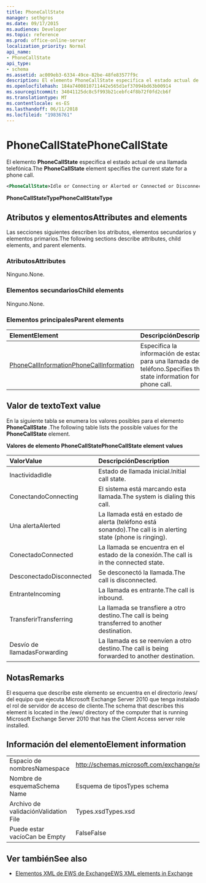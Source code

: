 ```yaml
---
title: PhoneCallState
manager: sethgros
ms.date: 09/17/2015
ms.audience: Developer
ms.topic: reference
ms.prod: office-online-server
localization_priority: Normal
api_name:
- PhoneCallState
api_type:
- schema
ms.assetid: ac009eb3-6334-49ce-82be-48fe83577f9c
description: El elemento PhoneCallState especifica el estado actual de una llamada telefónica.
ms.openlocfilehash: 184a7400810711442e565d1ef37094bd63b00914
ms.sourcegitcommit: 34041125dc8c5f993b21cebfc4f8b72f0fd2cb6f
ms.translationtype: MT
ms.contentlocale: es-ES
ms.lasthandoff: 06/11/2018
ms.locfileid: "19836761"
---
```

# <a name="phonecallstate"></a><span data-ttu-id="3a56f-103">PhoneCallState</span><span class="sxs-lookup"><span data-stu-id="3a56f-103">PhoneCallState</span></span>

<span data-ttu-id="3a56f-104">El elemento **PhoneCallState** especifica el estado actual de una llamada telefónica.</span><span class="sxs-lookup"><span data-stu-id="3a56f-104">The **PhoneCallState** element specifies the current state for a phone call.</span></span> 
  
```xml
<PhoneCallState>Idle or Connecting or Alerted or Connected or Disconnected or Incoming or Transferring or Forwarding</PhoneCallState>
```

 <span data-ttu-id="3a56f-105">**PhoneCallStateType**</span><span class="sxs-lookup"><span data-stu-id="3a56f-105">**PhoneCallStateType**</span></span>
## <a name="attributes-and-elements"></a><span data-ttu-id="3a56f-106">Atributos y elementos</span><span class="sxs-lookup"><span data-stu-id="3a56f-106">Attributes and elements</span></span>

<span data-ttu-id="3a56f-107">Las secciones siguientes describen los atributos, elementos secundarios y elementos primarios.</span><span class="sxs-lookup"><span data-stu-id="3a56f-107">The following sections describe attributes, child elements, and parent elements.</span></span>
  
### <a name="attributes"></a><span data-ttu-id="3a56f-108">Atributos</span><span class="sxs-lookup"><span data-stu-id="3a56f-108">Attributes</span></span>

<span data-ttu-id="3a56f-109">Ninguno.</span><span class="sxs-lookup"><span data-stu-id="3a56f-109">None.</span></span>
  
### <a name="child-elements"></a><span data-ttu-id="3a56f-110">Elementos secundarios</span><span class="sxs-lookup"><span data-stu-id="3a56f-110">Child elements</span></span>

<span data-ttu-id="3a56f-111">Ninguno.</span><span class="sxs-lookup"><span data-stu-id="3a56f-111">None.</span></span>
  
### <a name="parent-elements"></a><span data-ttu-id="3a56f-112">Elementos principales</span><span class="sxs-lookup"><span data-stu-id="3a56f-112">Parent elements</span></span>

|<span data-ttu-id="3a56f-113">**Element**</span><span class="sxs-lookup"><span data-stu-id="3a56f-113">**Element**</span></span>|<span data-ttu-id="3a56f-114">**Descripción**</span><span class="sxs-lookup"><span data-stu-id="3a56f-114">**Description**</span></span>|
|:-----|:-----|
|[<span data-ttu-id="3a56f-115">PhoneCallInformation</span><span class="sxs-lookup"><span data-stu-id="3a56f-115">PhoneCallInformation</span></span>](phonecallinformation.md) <br/> |<span data-ttu-id="3a56f-116">Especifica la información de estado para una llamada de teléfono.</span><span class="sxs-lookup"><span data-stu-id="3a56f-116">Specifies the state information for a phone call.</span></span>  <br/> |
   
## <a name="text-value"></a><span data-ttu-id="3a56f-117">Valor de texto</span><span class="sxs-lookup"><span data-stu-id="3a56f-117">Text value</span></span>

<span data-ttu-id="3a56f-118">En la siguiente tabla se enumera los valores posibles para el elemento **PhoneCallState** .</span><span class="sxs-lookup"><span data-stu-id="3a56f-118">The following table lists the possible values for the **PhoneCallState** element.</span></span> 
  
<span data-ttu-id="3a56f-119">**Valores de elemento PhoneCallState**</span><span class="sxs-lookup"><span data-stu-id="3a56f-119">**PhoneCallState element values**</span></span>

|<span data-ttu-id="3a56f-120">**Valor**</span><span class="sxs-lookup"><span data-stu-id="3a56f-120">**Value**</span></span>|<span data-ttu-id="3a56f-121">**Descripción**</span><span class="sxs-lookup"><span data-stu-id="3a56f-121">**Description**</span></span>|
|:-----|:-----|
|<span data-ttu-id="3a56f-122">Inactividad</span><span class="sxs-lookup"><span data-stu-id="3a56f-122">Idle</span></span>  <br/> |<span data-ttu-id="3a56f-123">Estado de llamada inicial.</span><span class="sxs-lookup"><span data-stu-id="3a56f-123">Initial call state.</span></span>  <br/> |
|<span data-ttu-id="3a56f-124">Conectando</span><span class="sxs-lookup"><span data-stu-id="3a56f-124">Connecting</span></span>  <br/> |<span data-ttu-id="3a56f-125">El sistema está marcando esta llamada.</span><span class="sxs-lookup"><span data-stu-id="3a56f-125">The system is dialing this call.</span></span>  <br/> |
|<span data-ttu-id="3a56f-126">Una alerta</span><span class="sxs-lookup"><span data-stu-id="3a56f-126">Alerted</span></span>  <br/> |<span data-ttu-id="3a56f-127">La llamada está en estado de alerta (teléfono está sonando).</span><span class="sxs-lookup"><span data-stu-id="3a56f-127">The call is in alerting state (phone is ringing).</span></span>  <br/> |
|<span data-ttu-id="3a56f-128">Conectado</span><span class="sxs-lookup"><span data-stu-id="3a56f-128">Connected</span></span>  <br/> |<span data-ttu-id="3a56f-129">La llamada se encuentra en el estado de la conexión.</span><span class="sxs-lookup"><span data-stu-id="3a56f-129">The call is in the connected state.</span></span>  <br/> |
|<span data-ttu-id="3a56f-130">Desconectado</span><span class="sxs-lookup"><span data-stu-id="3a56f-130">Disconnected</span></span>  <br/> |<span data-ttu-id="3a56f-131">Se desconectó la llamada.</span><span class="sxs-lookup"><span data-stu-id="3a56f-131">The call is disconnected.</span></span>  <br/> |
|<span data-ttu-id="3a56f-132">Entrante</span><span class="sxs-lookup"><span data-stu-id="3a56f-132">Incoming</span></span>  <br/> |<span data-ttu-id="3a56f-133">La llamada es entrante.</span><span class="sxs-lookup"><span data-stu-id="3a56f-133">The call is inbound.</span></span>  <br/> |
|<span data-ttu-id="3a56f-134">Transferir</span><span class="sxs-lookup"><span data-stu-id="3a56f-134">Transferring</span></span>  <br/> |<span data-ttu-id="3a56f-135">La llamada se transfiere a otro destino.</span><span class="sxs-lookup"><span data-stu-id="3a56f-135">The call is being transferred to another destination.</span></span>  <br/> |
|<span data-ttu-id="3a56f-136">Desvío de llamadas</span><span class="sxs-lookup"><span data-stu-id="3a56f-136">Forwarding</span></span>  <br/> |<span data-ttu-id="3a56f-137">La llamada es se reenvíen a otro destino.</span><span class="sxs-lookup"><span data-stu-id="3a56f-137">The call is being forwarded to another destination.</span></span>  <br/> |
   
## <a name="remarks"></a><span data-ttu-id="3a56f-138">Notas</span><span class="sxs-lookup"><span data-stu-id="3a56f-138">Remarks</span></span>

<span data-ttu-id="3a56f-139">El esquema que describe este elemento se encuentra en el directorio /ews/ del equipo que ejecuta Microsoft Exchange Server 2010 que tenga instalado el rol de servidor de acceso de cliente.</span><span class="sxs-lookup"><span data-stu-id="3a56f-139">The schema that describes this element is located in the /ews/ directory of the computer that is running Microsoft Exchange Server 2010 that has the Client Access server role installed.</span></span>
  
## <a name="element-information"></a><span data-ttu-id="3a56f-140">Información del elemento</span><span class="sxs-lookup"><span data-stu-id="3a56f-140">Element information</span></span>

|||
|:-----|:-----|
|<span data-ttu-id="3a56f-141">Espacio de nombres</span><span class="sxs-lookup"><span data-stu-id="3a56f-141">Namespace</span></span>  <br/> |http://schemas.microsoft.com/exchange/services/2006/types  <br/> |
|<span data-ttu-id="3a56f-142">Nombre de esquema</span><span class="sxs-lookup"><span data-stu-id="3a56f-142">Schema Name</span></span>  <br/> |<span data-ttu-id="3a56f-143">Esquema de tipos</span><span class="sxs-lookup"><span data-stu-id="3a56f-143">Types schema</span></span>  <br/> |
|<span data-ttu-id="3a56f-144">Archivo de validación</span><span class="sxs-lookup"><span data-stu-id="3a56f-144">Validation File</span></span>  <br/> |<span data-ttu-id="3a56f-145">Types.xsd</span><span class="sxs-lookup"><span data-stu-id="3a56f-145">Types.xsd</span></span>  <br/> |
|<span data-ttu-id="3a56f-146">Puede estar vacío</span><span class="sxs-lookup"><span data-stu-id="3a56f-146">Can be Empty</span></span>  <br/> |<span data-ttu-id="3a56f-147">False</span><span class="sxs-lookup"><span data-stu-id="3a56f-147">False</span></span>  <br/> |
   
## <a name="see-also"></a><span data-ttu-id="3a56f-148">Ver también</span><span class="sxs-lookup"><span data-stu-id="3a56f-148">See also</span></span>



- [<span data-ttu-id="3a56f-149">Elementos XML de EWS de Exchange</span><span class="sxs-lookup"><span data-stu-id="3a56f-149">EWS XML elements in Exchange</span></span>](ews-xml-elements-in-exchange.md)

